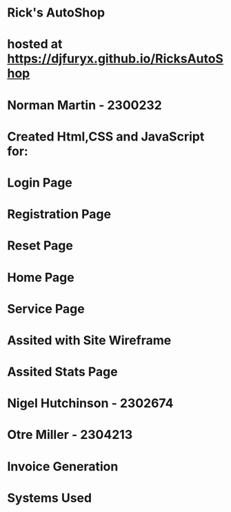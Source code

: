 # Rick's AutoShop
# hosted at https://djfuryx.github.io/RicksAutoShop

# Norman Martin - 2300232
# Created Html,CSS and JavaScript for:
#   Login Page
#   Registration Page
#   Reset Page
#   Home Page
#   Service Page
#   Assited with Site Wireframe
#   Assited Stats Page

#  Nigel Hutchinson - 2302674

# Otre Miller - 2304213
# Invoice Generation

# Systems Used
